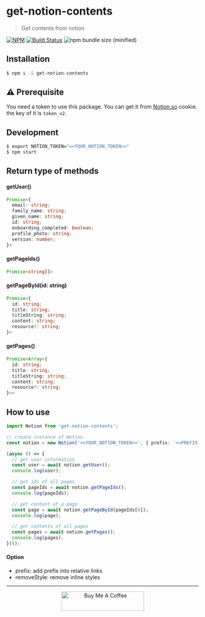 # get-notion-contents
> Get contents from notion

[![NPM](https://img.shields.io/npm/v/get-notion-contents.svg?style=flat)](https://npmjs.org/package/get-notion-contents)
[![Build Status](https://travis-ci.org/wonism/get-notion-contents.svg?branch=master)](https://travis-ci.org/wonism/get-notion-contents)
![npm bundle size (minified)](https://img.shields.io/bundlephobia/min/get-notion-contents.svg)

## Installation
```sh
$ npm i -S get-notion-contents
```

## ⚠️ Prerequisite
You need a token to use this package.
You can get it from [Notion.so](https://www.notion.so/) cookie. the key of it is `token_v2`.

## Development
```sh
$ export NOTION_TOKEN="<<YOUR_NOTION_TOKEN>>"
$ npm start
```

## Return type of methods

#### getUser()
```ts
Promise<{
  email: string;
  family_name: string;
  given_name: string;
  id: string;
  onboarding_completed: boolean;
  profile_photo: string;
  version: number;
}>
```

#### getPageIds()
```ts
Promise<string[]>
```

#### getPageById(id: string)
```ts
Promise<{
  id: string;
  title: string;
  titleString: string;
  content: string;
  resource?: string;
}>
```

#### getPages()
```ts
Promise<Array<{
  id: string;
  title: string;
  titleString: string;
  content: string;
  resource?: string;
}>>
```

## How to use
```ts
import Notion from 'get-notion-contents';

// create instance of Notion.
const notion = new Notion('<<YOUR_NOTION_TOKEN>>', { prefix: '<<PREFIX_OF_LINK>>', removeStyle: false });

(async () => {
  // get user information
  const user = await notion.getUser();
  console.log(user);

  // get ids of all pages
  const pageIds = await notion.getPageIds();
  console.log(pageIds);

  // get content of a page
  const page = await notion.getPageById(pageIds[0]);
  console.log(page);

  // get contents of all pages
  const pages = await notion.getPages();
  console.log(pages);
})();
```

#### Option
- prefix: add prefix into relative links
- removeStyle: remove inline styles

---

<p align="center">
  <a href="https://www.buymeacoffee.com/dQ3sAxl" target="_blank">
    <img src="https://cdn.buymeacoffee.com/buttons/default-orange.png" alt="Buy Me A Coffee" width="217" height="51" />
  </a>
</p>
